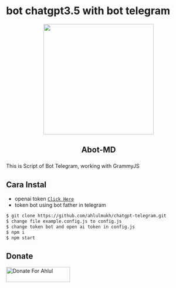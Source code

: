 # bot chatgpt3.5 with bot telegram

<div align="center">
  <img height="300" src="https://i.pinimg.com/originals/0d/0d/f9/0d0df9962b32752bfba31a449732e59e.jpg"  />
</div>

<h2 align="center">Abot-MD</h2>

###

<p align="left">This is Script of Bot Telegram, working with GrammyJS</p>

###

## Cara Instal

- openai token [`Click Here`](https://openai.com/blog/openai-api)
- token bot using bot father in telegram

```sh
$ git clone https://github.com/ahlulmukh/chatgpt-telegram.git
$ change file example.config.js to config.js
$ change token bot and open ai token in config.js
$ npm i
$ npm start

```

## Donate

<a href="https://saweria.co/ahlulmukh" target="_blank"><img src="https://user-images.githubusercontent.com/26188697/180601310-e82c63e4-412b-4c36-b7b5-7ba713c80380.png" alt="Donate For Ahlul" height="41" width="174"></a>
